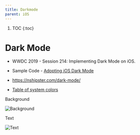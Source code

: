 ```yaml
---
title: Darkmode
parent: iOS
---
```


1. TOC
{:toc}
# Dark Mode

- WWDC 2019 - Session 214: Implementing Dark Mode on iOS.
- Sample Code - [Adopting iOS Dark Mode](https://developer.apple.com/documentation/uikit/appearance_customization/adopting_ios_dark_mode)

- https://nshipster.com/dark-mode/

- [Table of system colors](https://noahgilmore.com/blog/dark-mode-uicolor-compatibility/#table-of-system-colors)

Background 

![Background](https://github.com/mobilege/ios-development/blob/master/images/dark-mode-1-background.png)

Text

![Text](https://github.com/mobilege/ios-development/blob/master/images/dark-mode-2-text.png)
